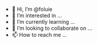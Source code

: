 - 👋 Hi, I’m @foluie
- 👀 I’m interested in ...
- 🌱 I’m currently learning ...
- 💞️ I’m looking to collaborate on ...
- 📫 How to reach me ...

<!---
foluie/foluie is a ✨ special ✨ repository because its `README.md` (this file) appears on your GitHub profile.
You can click the Preview link to take a look at your changes.
--->

